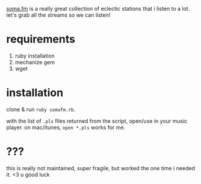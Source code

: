 [soma.fm](http://somafm.com) is a really great collection of eclectic stations that i listen to a lot. let's grab all the streams so we can listen!

requirements
===

1. ruby installation
2. mechanize gem
3. wget

installation
===

clone & run `ruby somafm.rb`.

with the list of `.pls` files returned from the script, open/use in your music player. on mac/itunes, `open *.pls` works for me. 

???
===

this is really not maintained, super fragile, but worked the one time i needed it. <3 u good luck
